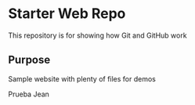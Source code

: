 # Starter Web Repo

This repository is for showing how Git and GitHub work

## Purpose

Sample website with plenty of files for demos

Prueba Jean